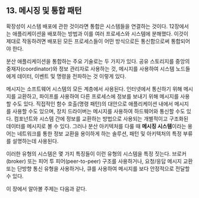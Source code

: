 ## 13. 메시징 및 통합 패턴

확장성이 시스템 배포에 관한 것이라면 통합은 시스템들을 연결하는 것이다.
12장에서는 애플리케이션을 배포하는 방법과 이를 여러 프로세스와 시스템에 분해했다.
이것이 제대로 작동하려면 배포된 모든 프로세스들이 어떤 방식으로든 통신함으로써 통합되어야 한다.

분산 애플리케이션을 통합하는 주요 기술로는 두 가지가 있다.
공유 스토리지를 중앙의 중재자(coordinator)와 정보 관리자로 사용하는 것,
메시지를 사용하여 시스템 노드들에게 데이터, 이벤트 및 명령을 전파하는 것
이렇게 있다.

메시지는 소프트웨어 시스템의 모든 계층에서 사용된다.
인터넷에서 통신하기 위해 메시지를 교환하고, 파이프를 사용하여 다른 프로세스에 정보를 보내기 위해 메시지를 사용할 수도 있다.
직접적인 함수 호출(명령 패턴)의 대안으로 애플리케이션 내에서 메시지를 사용할 수도 있으며, 장치 드라이버는 메시지를 사용하여 하드웨어와 통신할 수도 있다.
컴포넌트와 시스템 간에 정보를 교환하는 방법으로 사용되는 개별적이고 구조화된 데이터를 메시지로 볼 수 있다.
그러나 분산 아키텍처를 다룰 때 **메시징 시스템**이라는 용어는 네트워크를 통한 정보 교환을 용이하게 하는 솔루션, 패턴 및 아키텍처의 특정 부류를 설명하는데 사용된다.

이러한 유형의 시스템은 몇 가지 특징들이 이런 유형의 시스템을 특정 짓는다.
브로커(broker) 또는 피어 투 피어(peer-to-peer) 구조를 사용하거나, 요청/응답 메시지 교환 또는 단방향 통신 유형을 사용하거나, 큐를 사용하여 메시지를 보다 안정적으로 전달할 수 있다.

이 장에서 알아볼 주제는 다음과 같다.

